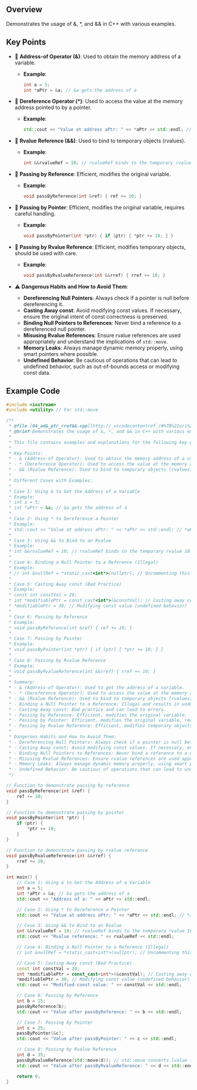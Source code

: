 ## Overview
Demonstrates the usage of &, *, and && in C++ with various examples.

## Key Points

- 📝 **Address-of Operator (&)**: Used to obtain the memory address of a variable.
  - **Example**:
    ```cpp
    int a = 5;
    int *aPtr = &a; // &a gets the address of a
    ```

- 📝 **Dereference Operator (*)**: Used to access the value at the memory address pointed to by a pointer.
  - **Example**:
    ```cpp
    std::cout << "Value at address aPtr: " << *aPtr << std::endl; // *aPtr gets the value at the address
    ```

- 📝 **Rvalue Reference (&&)**: Used to bind to temporary objects (rvalues).
  - **Example**:
    ```cpp
    int &&rvalueRef = 10; // rvalueRef binds to the temporary rvalue 10
    ```

- 📝 **Passing by Reference**: Efficient, modifies the original variable.
  - **Example**:
    ```cpp
    void passByReference(int &ref) { ref += 10; }
    ```

- 📝 **Passing by Pointer**: Efficient, modifies the original variable, requires careful handling.
  - **Example**:
    ```cpp
    void passByPointer(int *ptr) { if (ptr) { *ptr += 10; } }
    ```

- 📝 **Passing by Rvalue Reference**: Efficient, modifies temporary objects, should be used with care.
  - **Example**:
    ```cpp
    void passByRvalueReference(int &&rref) { rref += 10; }
    ```

- ⚠️ **Dangerous Habits and How to Avoid Them**:
  - **Dereferencing Null Pointers**: Always check if a pointer is null before dereferencing it.
  - **Casting Away const**: Avoid modifying const values. If necessary, ensure the original intent of const correctness is preserved.
  - **Binding Null Pointers to References**: Never bind a reference to a dereferenced null pointer.
  - **Misusing Rvalue References**: Ensure rvalue references are used appropriately and understand the implications of `std::move`.
  - **Memory Leaks**: Always manage dynamic memory properly, using smart pointers where possible.
  - **Undefined Behavior**: Be cautious of operations that can lead to undefined behavior, such as out-of-bounds access or modifying const data.

## Example Code

```cpp
#include <iostream>
#include <utility> // For std::move

/**
 * @file [04_ad&_ptr_rref&&.cpp](http://_vscodecontentref_/#%7B%22uri%22%3A%7B%22%24mid%22%3A1%2C%22fsPath%22%3A%22c%3A%5C%5CUsers%5C%5Ck6ros%5C%5CDocuments%5C%5CGitHub%5C%5CCPP%5C%5CCPP_Notes%5C%5C04_ad%26_ptr_rref%26%26.cpp%22%2C%22_sep%22%3A1%2C%22external%22%3A%22file%3A%2F%2F%2Fc%253A%2FUsers%2Fk6ros%2FDocuments%2FGitHub%2FCPP%2FCPP_Notes%2F04_ad%2526_ptr_rref%2526%2526.cpp%22%2C%22path%22%3A%22%2FC%3A%2FUsers%2Fk6ros%2FDocuments%2FGitHub%2FCPP%2FCPP_Notes%2F04_ad%26_ptr_rref%26%26.cpp%22%2C%22scheme%22%3A%22file%22%7D%7D)
 * @brief Demonstrates the usage of &, *, and && in C++ with various examples.
 * 
 * This file contains examples and explanations for the following key points:
 * 
 * Key Points:
 * - & (Address-of Operator): Used to obtain the memory address of a variable.
 * - * (Dereference Operator): Used to access the value at the memory address pointed to by a pointer.
 * - && (Rvalue Reference): Used to bind to temporary objects (rvalues).
 * 
 * Different Cases with Examples:
 * 
 * Case 1: Using & to Get the Address of a Variable
 * Example:
 * int a = 5;
 * int *aPtr = &a; // &a gets the address of a
 * 
 * Case 2: Using * to Dereference a Pointer
 * Example:
 * std::cout << "Value at address aPtr: " << *aPtr << std::endl; // *aPtr gets the value at the address
 * 
 * Case 3: Using && to Bind to an Rvalue
 * Example:
 * int &&rvalueRef = 10; // rvalueRef binds to the temporary rvalue 10
 * 
 * Case 4: Binding a Null Pointer to a Reference (Illegal)
 * Example:
 * // int &nullRef = *static_cast<int*>(nullptr); // Uncommenting this line will cause undefined behavior
 * 
 * Case 5: Casting Away const (Bad Practice)
 * Example:
 * const int constVal = 20;
 * int *modifiablePtr = const_cast<int*>(&constVal); // Casting away const
 * *modifiablePtr = 30; // Modifying const value (undefined behavior)
 * 
 * Case 6: Passing by Reference
 * Example:
 * void passByReference(int &ref) { ref += 10; }
 * 
 * Case 7: Passing by Pointer
 * Example:
 * void passByPointer(int *ptr) { if (ptr) { *ptr += 10; } }
 * 
 * Case 8: Passing by Rvalue Reference
 * Example:
 * void passByRvalueReference(int &&rref) { rref += 10; }
 * 
 * Summary:
 * - & (Address-of Operator): Used to get the address of a variable.
 * - * (Dereference Operator): Used to access the value at the memory address pointed to by a pointer.
 * - && (Rvalue Reference): Used to bind to temporary objects (rvalues).
 * - Binding a Null Pointer to a Reference: Illegal and results in undefined behavior.
 * - Casting Away const: Bad practice and can lead to errors.
 * - Passing by Reference: Efficient, modifies the original variable.
 * - Passing by Pointer: Efficient, modifies the original variable, requires careful handling.
 * - Passing by Rvalue Reference: Efficient, modifies temporary objects, should be used with care.
 * 
 * Dangerous Habits and How to Avoid Them:
 * - Dereferencing Null Pointers: Always check if a pointer is null before dereferencing it.
 * - Casting Away const: Avoid modifying const values. If necessary, ensure the original intent of const correctness is preserved.
 * - Binding Null Pointers to References: Never bind a reference to a dereferenced null pointer.
 * - Misusing Rvalue References: Ensure rvalue references are used appropriately and understand the implications of std::move.
 * - Memory Leaks: Always manage dynamic memory properly, using smart pointers where possible.
 * - Undefined Behavior: Be cautious of operations that can lead to undefined behavior, such as out-of-bounds access or modifying const data.
 */

// Function to demonstrate passing by reference
void passByReference(int &ref) {
    ref += 10;
}

// Function to demonstrate passing by pointer
void passByPointer(int *ptr) {
    if (ptr) {
        *ptr += 10;
    }
}

// Function to demonstrate passing by rvalue reference
void passByRvalueReference(int &&rref) {
    rref += 10;
}

int main() {
    // Case 1: Using & to Get the Address of a Variable
    int a = 5;
    int *aPtr = &a; // &a gets the address of a
    std::cout << "Address of a: " << aPtr << std::endl;

    // Case 2: Using * to Dereference a Pointer
    std::cout << "Value at address aPtr: " << *aPtr << std::endl; // *aPtr gets the value at the address

    // Case 3: Using && to Bind to an Rvalue
    int &&rvalueRef = 10; // rvalueRef binds to the temporary rvalue 10
    std::cout << "Rvalue reference: " << rvalueRef << std::endl;

    // Case 4: Binding a Null Pointer to a Reference (Illegal)
    // int &nullRef = *static_cast<int*>(nullptr); // Uncommenting this line will cause undefined behavior

    // Case 5: Casting Away const (Bad Practice)
    const int constVal = 20;
    int *modifiablePtr = const_cast<int*>(&constVal); // Casting away const
    *modifiablePtr = 30; // Modifying const value (undefined behavior)
    std::cout << "Modified const value: " << constVal << std::endl;

    // Case 6: Passing by Reference
    int b = 15;
    passByReference(b);
    std::cout << "Value after passByReference: " << b << std::endl;

    // Case 7: Passing by Pointer
    int c = 25;
    passByPointer(&c);
    std::cout << "Value after passByPointer: " << c << std::endl;

    // Case 8: Passing by Rvalue Reference
    int d = 35;
    passByRvalueReference(std::move(d)); // std::move converts lvalue to rvalue
    std::cout << "Value after passByRvalueReference: " << d << std::endl;

    return 0;
}
